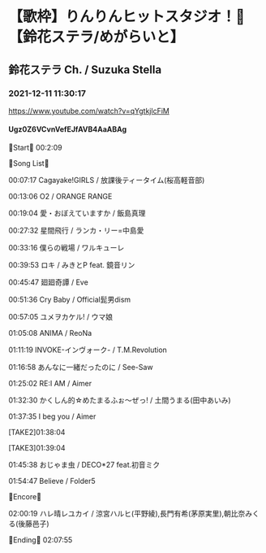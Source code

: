 # 【歌枠】りんりんヒットスタジオ！🔔【鈴花ステラ/めがらいと】

## 鈴花ステラ Ch. / Suzuka Stella

### 2021-12-11 11:30:17

https://www.youtube.com/watch?v=qYgtkjlcFiM

#### Ugz0Z6VCvnVefEJfAVB4AaABAg

🔔Start🔔 00:2:09



🔔Song List🔔

00:07:17 Cagayake!GIRLS / 放課後ティータイム(桜高軽音部)

00:13:06 O2 / ORANGE RANGE

00:19:04 愛・おぼえていますか / 飯島真理

00:27:32 星間飛行 / ランカ・リー=中島愛

00:33:16 僕らの戦場 / ワルキューレ

00:39:53 ロキ / みきとP feat. 鏡音リン

00:45:47 廻廻奇譚 / Eve

00:51:36 Cry Baby / Official髭男dism

00:57:05 ユメヲカケル! / ウマ娘

01:05:08 ANIMA / ReoNa

01:11:19 INVOKE-インヴォーク- / T.M.Revolution

01:16:58 あんなに一緒だったのに / See-Saw

01:25:02 RE:I AM / Aimer

01:32:30 かくしん的☆めたまるふぉ〜ぜっ! / 土間うまる(田中あいみ)

01:37:35 I beg you / Aimer

[TAKE2]01:38:04

[TAKE3]01:39:04

01:45:38 おじゃま虫 / DECO*27 feat.初音ミク

01:54:47 Believe / Folder5



🔔Encore🔔

02:00:19 ハレ晴レユカイ / 涼宮ハルヒ(平野綾),長門有希(茅原実里),朝比奈みくる(後藤邑子)



🔔Ending🔔 02:07:55

